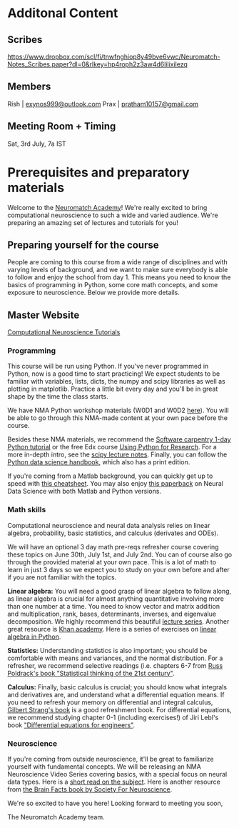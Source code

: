 
# Additonal Content

## Scribes
https://www.dropbox.com/scl/fi/tnwfnghiop8y49bve6vwc/Neuromatch-Notes_Scribes.paper?dl=0&rlkey=hp4roph2z3aw4d6lilixilezq

## Members

Rish | exynos999@outlook.com
Prax | pratham10157@gmail.com

## Meeting Room + Timing

Sat, 3rd July, 7a IST 


# Prerequisites and preparatory materials

Welcome to the [Neuromatch Academy](https://neuromatch.io/academy/)! We're really excited to bring computational neuroscience to such a wide and varied audience. We're preparing an amazing set of lectures and tutorials for you!

## Preparing yourself for the course

People are coming to this course from a wide range of disciplines and with varying levels of background, and we want to make sure everybody is able to follow and enjoy the school from day 1. This means you need to know the basics of programming in Python, some core math concepts, and some exposure to neuroscience. Below we provide more details.

## Master Website

[Computational Neuroscience Tutorials](https://compneuro.neuromatch.io/intro.html)

### Programming

This course will be run using Python. If you've never programmed in Python, now is a good time to start practicing! We expect students to be familiar with variables, lists, dicts, the numpy and scipy libraries as well as plotting in matplotlib. Practice a little bit every day and you'll be in great shape by the time the class starts. 

We have NMA Python workshop materials (W0D1 and W0D2 [here](https://github.com/NeuromatchAcademy/course-content/tree/master/tutorials)). You will be able to go through this NMA-made content at your own pace before the course.  

Besides these NMA materials, we recommend the [Software carpentry 1-day Python tutorial](https://swcarpentry.github.io/python-novice-inflammation/) or the free Edx course [Using Python for Research](https://www.edx.org/course/using-python-for-research). For a more in-depth intro, see the [scipy lecture notes](https://scipy-lectures.org/). Finally, you can follow the [Python data science handbook](https://jakevdp.github.io/PythonDataScienceHandbook/), which also has a print edition. 

If you're coming from a Matlab background, you can quickly get up to speed with [this cheatsheet](https://cheatsheets.quantecon.org/). You may also enjoy [this paperback](https://www.worldcat.org/title/neural-data-science-a-primer-with-matlab-and-python/oclc/973932708) on Neural Data Science with both Matlab and Python versions.

### Math skills

Computational neuroscience and neural data analysis relies on linear algebra, probability, basic statistics, and calculus (derivates and ODEs).

We will have an optional 3 day math pre-reqs refresher course covering these topics on June 30th, July 1st, and July 2nd. You can of course also go through the provided material at your own pace. This is a lot of math to learn in just 3 days so we expect you to study on your own before and after if you are not familiar with the topics. 

**Linear algebra:** You will need a good grasp of linear algebra to follow along, as linear algebra is crucial for almost anything quantitative involving more than one number at a time. You need to know vector and matrix addition and multiplication, rank, bases, determinants, inverses, and eigenvalue decomposition. We highly recommend this beautiful [lecture series](https://www.youtube.com/playlist?list=PLZHQObOWTQDPD3MizzM2xVFitgF8hE_ab). Another great resource is [Khan academy](https://www.khanacademy.org/math/linear-algebra/vectors-and-spaces/vectors/v/vector-introduction-linear-algebra).  Here is a series of exercises on [linear algebra in Python](https://www.w3resource.com/python-exercises/numpy/linear-algebra/index.php).

**Statistics:** Understanding statistics is also important; you should be comfortable with means and variances, and the normal distribution. For a refresher, we recommend selective readings (i.e. chapters 6-7 from [Russ Poldrack's book "Statistical thinking of the 21st century"](https://statsthinking21.github.io/statsthinking21-core-site/).

**Calculus:** Finally, basic calculus is crucial; you should know what integrals and derivatives are, and understand what a differential equation means. If you need to refresh your memory on differential and integral calculus, [Gilbert Strang's book](https://ocw.mit.edu/ans7870/resources/Strang/Edited/Calculus/Calculus.pdf) is a good refreshment book. For differential equations, we recommend studying chapter 0-1 (including exercises!) of Jiri Lebl's book ["Differential equations for engineers"](https://www.jirka.org/diffyqs/).

### Neuroscience

If you're coming from outside neuroscience, it'll be great to familiarize yourself with fundamental concepts. We will be releasing an NMA Neuroscience Video Series covering basics, with a special focus on neural data types. Here is a [short read on the subject](https://www.bna.org.uk/static/uploads/resources/BNA_English.pdf). Here is another resource from [the Brain Facts book by Society For Neuroscience](https://www.brainfacts.org/the-brain-facts-book).

We're so excited to have you here! Looking forward to meeting you soon,

The Neuromatch Academy team.
